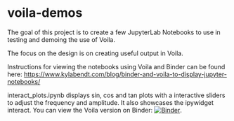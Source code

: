 # voila-demos

The goal of this project is to create a few JupyterLab Notebooks to use in testing and demoing the use of Voila.  

The focus on the design is on creating useful output in Voila.  

Instructions for viewing the notebooks using Voila and Binder can be found here: https://www.kylabendt.com/blog/binder-and-voila-to-display-jupyter-notebooks/

interact_plots.ipynb displays sin, cos and tan plots with a interactive sliders to adjust the frequency and amplitude.  It also showcases the ipywidget interact.  You can view the Voila version on Binder: [![Binder](https://mybinder.org/badge_logo.svg)](https://mybinder.org/v2/gh/KylaBendt/voila-demos/master?filepath=voila%2Frender%2Finteract_plots.ipynb). 
